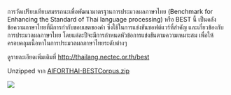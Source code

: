 การวัดเปรียบเทียบสมรรถนะเพื่อพัฒนามาตรฐานการประมวลผลภาษาไทย (Benchmark for Enhancing the Standard of Thai language processing) หรือ BEST นี้ เป็นคลังข้อความภาษาไทยที่มีการกำกับขอบเขตของคำ ซึ่งใช้ในการแข่งขันซอฟต์แวร์ที่สำคัญ และเกี่ยวข้องกับการประมวลผลภาษาไทย โดยแต่ละปีจะมีการกำหนดหัวข้อการแข่งขันตามความเหมาะสม เพื่อให้ครอบคลุมเนื้อหาในการประมวลผลภาษาไทยระดับต่างๆ

ดูรายละเอียดเพิ่มเติมที่ http://thailang.nectec.or.th/best 

Unzipped จาก [AIFORTHAI-BESTCorpus.zip](https://aiforthai.in.th/download.php?c=BEST)

[![](https://licensebuttons.net/l/by-nc-sa/3.0/88x31.png)](https://creativecommons.org/licenses/by-nc-sa/3.0/th)
